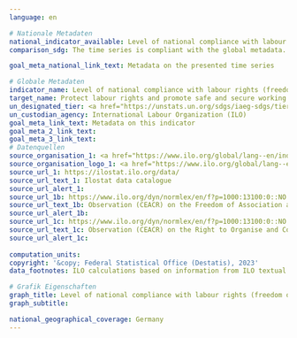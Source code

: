 ```yaml
---
language: en    

# Nationale Metadaten    
national_indicator_available: Level of national compliance with labour rights (freedom of association and collective bargaining) based on International Labour Organization (ILO) textual sources and national legislation    
comparison_sdg: The time series is compliant with the global metadata.    

goal_meta_national_link_text: Metadata on the presented time series    

# Globale Metadaten    
indicator_name: Level of national compliance with labour rights (freedom of association and collective bargaining) based on International Labour Organization (ILO) textual sources and national legislation, by sex and migrant status    
target_name: Protect labour rights and promote safe and secure working environments for all workers, including migrant workers, in particular women migrants, and those in precarious employment    
un_designated_tier: <a href="https://unstats.un.org/sdgs/iaeg-sdgs/tier-classification/" title="Click here for more information on the UN tier classification."  target="_blank" onclick="return confirm_alert(this);">Tier II</a>    
un_custodian_agency: International Labour Organization (ILO)    
goal_meta_link_text: Metadata on this indicator    
goal_meta_2_link_text:     
goal_meta_3_link_text:         
# Datenquellen
source_organisation_1: <a href="https://www.ilo.org/global/lang--en/index.htm" target="_blank" onclick="return confirm_alert('');"> International Labour Organization (ILO) </a>
source_organisation_logo_1: <a href="https://www.ilo.org/global/lang--en/index.htm" target="_blank" onclick="return confirm_alert('');"><img src="https://g205sdgs.github.io/sdg-indicators/public/OrgImgEn/ilo.png" alt="Logo ilo" style="height:60px; width:148px"/></a>
source_url_1: https://ilostat.ilo.org/data/
source_url_text_1: Ilostat data catalogue
source_url_alert_1: 
source_url_1b: https://www.ilo.org/dyn/normlex/en/f?p=1000:13100:0::NO:13100:P13100_COMMENT_ID:4118566
source_url_text_1b: Observation (CEACR) on the Freedom of Association and Protection of the Right to Organise Convention
source_url_alert_1b: 
source_url_1c: https://www.ilo.org/dyn/normlex/en/f?p=1000:13100:0::NO:13100:P13100_COMMENT_ID:4118262
source_url_text_1c: Observation (CEACR) on the Right to Organise and Collective Bargaining Convention
source_url_alert_1c: 
    
computation_units:     
copyright: '&copy; Federal Statistical Office (Destatis), 2023'    
data_footnotes: ILO calculations based on information from ILO textual sources.<br>• Data is only available from 2015.    

# Grafik Eigenschaften    
graph_title: Level of national compliance with labour rights (freedom of association and collective bargaining) based on International Labour Organization (ILO) textual sources and national legislation
graph_subtitle:     

national_geographical_coverage: Germany    
---
```


<span></span>